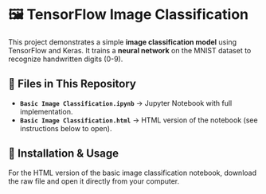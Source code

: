 # 🖼️ TensorFlow Image Classification

This project demonstrates a simple **image classification model** using TensorFlow and Keras. It trains a **neural network** on the MNIST dataset to recognize handwritten digits (0-9). 

## 📂 Files in This Repository
- **`Basic Image Classification.ipynb`** → Jupyter Notebook with full implementation.
- **`Basic Image Classification.html`** → HTML version of the notebook (see instructions below to open).

## 🔧 Installation & Usage
For the HTML version of the basic image classification notebook, download the raw file and open it directly from your computer.
